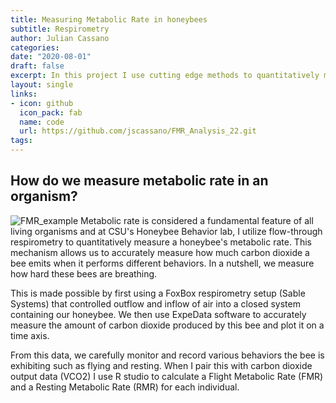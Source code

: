 ```yaml
---
title: Measuring Metabolic Rate in honeybees 
subtitle: Respirometry 
author: Julian Cassano
categories:
date: "2020-08-01"
draft: false
excerpt: In this project I use cutting edge methods to quantitatively measure metabolic rate for honeybee individuals.
layout: single
links:
- icon: github
  icon_pack: fab
  name: code
  url: https://github.com/jscassano/FMR_Analysis_22.git
tags:
---
```

How do we measure metabolic rate in an organism?
---
![FMR_example](/img/FMR_example.jpg)
Metabolic rate is considered a fundamental feature of all living organisms and at CSU's Honeybee Behavior lab, I utilize flow-through respirometry to quantitatively measure a honeybee's metabolic rate. This mechanism allows us to accurately measure how much carbon dioxide a bee emits when it performs different behaviors. In a nutshell, we measure how hard these bees are breathing. 

This is made possible by first using a FoxBox respirometry setup (Sable Systems) that controlled outflow and inflow of air into a closed system containing our honeybee. We then use ExpeData software to accurately measure the amount of carbon dioxide produced by this bee and plot it on a time axis. 

From this data, we carefully monitor and record various behaviors the bee is exhibiting such as flying and resting. When I pair this with carbon dioxide output data (VCO2) I use R studio to calculate a Flight Metabolic Rate (FMR) and a Resting Metabolic Rate (RMR) for each individual. 



